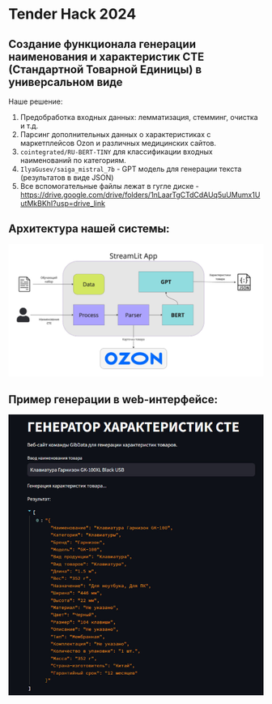 # Tender Hack 2024
## Создание функционала генерации наименования и характеристик СТЕ (Стандартной Товарной Единицы) в универсальном виде

Наше решение:
1. Предобработка входных данных: лемматизация, стемминг, очистка и т.д.
2. Парсинг дополнительных данных о характеристиках с маркетплейсов Ozon и различных медицинских сайтов.
3. `cointegrated/RU-BERT-TINY` для классификации входных наименований по категориям.
4. `IlyaGusev/saiga_mistral_7b` - GPT модель для генерации текста (результатов в виде JSON)
5. Все вспомогательные файлы лежат в гугле диске - https://drive.google.com/drive/folders/1nLaarTgCTdCdAUq5uUMumx1UutMkBKhI?usp=drive_link

## Архитектура нашей системы:
![alt text](https://github.com/lyaminartemiy/tender_hack_2024/blob/main/images/architecture.jpg)

## Пример генерации в web-интерфейсе:
![alt text](https://github.com/lyaminartemiy/tender_hack_2024/blob/main/images/photo_2024-04-07_12-55-58.jpg)
